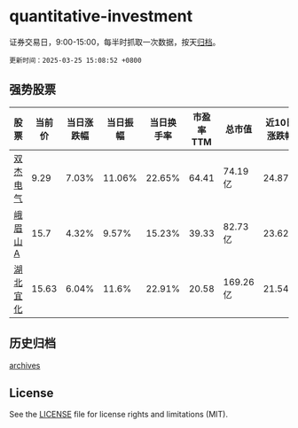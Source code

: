 # quantitative-investment

证券交易日，9:00-15:00，每半时抓取一次数据，按天[归档](archives)。

`更新时间：2025-03-25 15:08:52 +0800`

## 强势股票

|股票|当前价|当日涨跌幅|当日振幅|当日换手率|市盈率TTM|总市值|近10日涨跌幅|
|----|----|----|----|----|----|----|----|
|[双杰电气](https://xueqiu.com/S/SZ300444)|9.29|7.03%|11.06%|22.65%|64.41|74.19亿|24.87%|
|[峨眉山A](https://xueqiu.com/S/SZ000888)|15.7|4.32%|9.57%|15.23%|39.33|82.73亿|23.62%|
|[湖北宜化](https://xueqiu.com/S/SZ000422)|15.63|6.04%|11.6%|22.91%|20.58|169.26亿|21.54%|

## 历史归档

[archives](archives)

## License

See the [LICENSE](LICENSE) file for license rights and limitations (MIT).